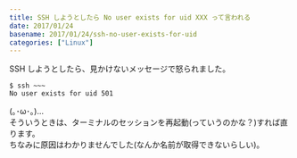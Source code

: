 ```yaml
---
title: SSH しようとしたら No user exists for uid XXX って言われる
date: 2017/01/24
basename: 2017/01/24/ssh-no-user-exists-for-uid
categories: ["Linux"]
---
```


SSH しようとしたら、見かけないメッセージで怒られました。

```
$ ssh ~~~
No user exists for uid 501
```

(｡･ω･｡)...  
そういうときは、ターミナルのセッションを再起動(っていうのかな？)すれば直ります。  
ちなみに原因はわかりませんでした(なんか名前が取得できないらしい)。
